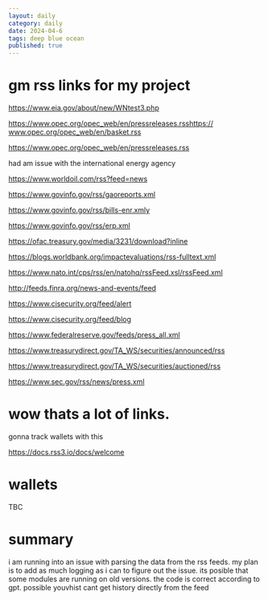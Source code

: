 ```yaml
---
layout: daily
category: daily
date: 2024-04-6
tags: deep blue ocean
published: true
---
```


# gm rss links for my project 


https://www.eia.gov/about/new/WNtest3.php

https://www.opec.org/opec_web/en/pressreleases.rsshttps://
www.opec.org/opec_web/en/basket.rss

https://www.opec.org/opec_web/en/pressreleases.rss

had am issue with the international energy agency 

https://www.worldoil.com/rss?feed=news

https://www.govinfo.gov/rss/gaoreports.xml

https://www.govinfo.gov/rss/bills-enr.xmly

https://www.govinfo.gov/rss/erp.xml

https://ofac.treasury.gov/media/3231/download?inline

https://blogs.worldbank.org/impactevaluations/rss-fulltext.xml

https://www.nato.int/cps/rss/en/natohq/rssFeed.xsl/rssFeed.xml

http://feeds.finra.org/news-and-events/feed

https://www.cisecurity.org/feed/alert

https://www.cisecurity.org/feed/blog

https://www.federalreserve.gov/feeds/press_all.xml

https://www.treasurydirect.gov/TA_WS/securities/announced/rss

https://www.treasurydirect.gov/TA_WS/securities/auctioned/rss

https://www.sec.gov/rss/news/press.xml


# wow thats a lot of links. 


gonna track wallets with this 


https://docs.rss3.io/docs/welcome


# wallets 


TBC

# summary 

i am running into an issue with parsing the data from the rss feeds. my plan is to add as much logging as i can to figure out the issue. its posible that some modules are running on old versions. the code is correct according to gpt. possible youvhist cant get history directly from the feed 

